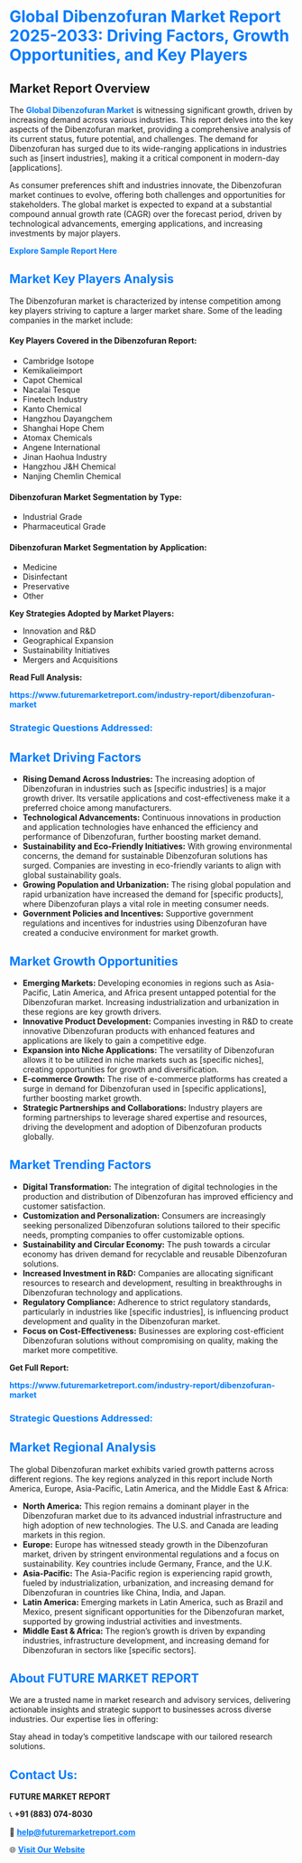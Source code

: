 <h1 style="color: #007BFF;">Global Dibenzofuran Market Report 2025-2033: Driving Factors, Growth Opportunities, and Key Players</h1>

<section id="overview">
<h2>Market Report Overview</h2>
<p>The <a href="https://www.futuremarketreport.com/industry-report/dibenzofuran-market" style="color: #007BFF; text-decoration: none;"><strong>Global Dibenzofuran Market</strong></a> is witnessing significant growth, driven by increasing demand across various industries. This report delves into the key aspects of the Dibenzofuran market, providing a comprehensive analysis of its current status, future potential, and challenges. The demand for Dibenzofuran has surged due to its wide-ranging applications in industries such as [insert industries], making it a critical component in modern-day [applications].</p>
<p>As consumer preferences shift and industries innovate, the Dibenzofuran market continues to evolve, offering both challenges and opportunities for stakeholders. The global market is expected to expand at a substantial compound annual growth rate (CAGR) over the forecast period, driven by technological advancements, emerging applications, and increasing investments by major players.</p>
</section>

<section id="overview">
<p><a href="https://www.futuremarketreport.com/request-sample/reportId=115152" style="color: #007BFF; text-decoration: none;"><strong>Explore Sample Report Here</strong></a></p>
</section>

<section id="key-players">
<h2 style="color: #007BFF;">Market Key Players Analysis</h2>
<p>The Dibenzofuran market is characterized by intense competition among key players striving to capture a larger market share. Some of the leading companies in the market include:</p>
<h4>Key Players Covered in the Dibenzofuran Report:</h4>
<ul><li>Cambridge Isotope</li><li>Kemikalieimport</li><li>Capot Chemical</li><li>Nacalai Tesque</li><li>Finetech Industry</li><li>Kanto Chemical</li><li>Hangzhou Dayangchem</li><li>Shanghai Hope Chem</li><li>Atomax Chemicals</li><li>Angene International</li><li>Jinan Haohua Industry</li><li>Hangzhou J&amp;H Chemical</li><li>Nanjing Chemlin Chemical</li></ul>
<h4>Dibenzofuran Market Segmentation by Type:</h4>
<ul><li>Industrial Grade</li><li>Pharmaceutical Grade</li></ul>

<h4>Dibenzofuran Market Segmentation by Application:</h4>
<ul><li>Medicine</li><li>Disinfectant</li><li>Preservative</li><li>Other</li></ul>
<p><strong>Key Strategies Adopted by Market Players:</strong></p>
<ul>
<li>Innovation and R&D</li>
<li>Geographical Expansion</li>
<li>Sustainability Initiatives</li>
<li>Mergers and Acquisitions</li>
</ul>
</section>

<section>
<p><strong>Read Full Analysis: </strong></p><a href="https://www.futuremarketreport.com/industry-report/dibenzofuran-market" style="color: #007BFF; text-decoration: none;"><strong>https://www.futuremarketreport.com/industry-report/dibenzofuran-market</strong></a>
<h3 style="color: #007BFF;">Strategic Questions Addressed:</h3>
</section>

<section id="driving-factors">
<h2 style="color: #007BFF;">Market Driving Factors</h2>
<ul>
<li><strong>Rising Demand Across Industries:</strong> The increasing adoption of Dibenzofuran in industries such as [specific industries] is a major growth driver. Its versatile applications and cost-effectiveness make it a preferred choice among manufacturers.</li>
<li><strong>Technological Advancements:</strong> Continuous innovations in production and application technologies have enhanced the efficiency and performance of Dibenzofuran, further boosting market demand.</li>
<li><strong>Sustainability and Eco-Friendly Initiatives:</strong> With growing environmental concerns, the demand for sustainable Dibenzofuran solutions has surged. Companies are investing in eco-friendly variants to align with global sustainability goals.</li>
<li><strong>Growing Population and Urbanization:</strong> The rising global population and rapid urbanization have increased the demand for [specific products], where Dibenzofuran plays a vital role in meeting consumer needs.</li>
<li><strong>Government Policies and Incentives:</strong> Supportive government regulations and incentives for industries using Dibenzofuran have created a conducive environment for market growth.</li>
</ul>
</section>

<section id="growth-opportunities">
<h2 style="color: #007BFF;">Market Growth Opportunities</h2>
<ul>
<li><strong>Emerging Markets:</strong> Developing economies in regions such as Asia-Pacific, Latin America, and Africa present untapped potential for the Dibenzofuran market. Increasing industrialization and urbanization in these regions are key growth drivers.</li>
<li><strong>Innovative Product Development:</strong> Companies investing in R&D to create innovative Dibenzofuran products with enhanced features and applications are likely to gain a competitive edge.</li>
<li><strong>Expansion into Niche Applications:</strong> The versatility of Dibenzofuran allows it to be utilized in niche markets such as [specific niches], creating opportunities for growth and diversification.</li>
<li><strong>E-commerce Growth:</strong> The rise of e-commerce platforms has created a surge in demand for Dibenzofuran used in [specific applications], further boosting market growth.</li>
<li><strong>Strategic Partnerships and Collaborations:</strong> Industry players are forming partnerships to leverage shared expertise and resources, driving the development and adoption of Dibenzofuran products globally.</li>
</ul>
</section>

<section id="trending-factors">
<h2 style="color: #007BFF;">Market Trending Factors</h2>
<ul>
<li><strong>Digital Transformation:</strong> The integration of digital technologies in the production and distribution of Dibenzofuran has improved efficiency and customer satisfaction.</li>
<li><strong>Customization and Personalization:</strong> Consumers are increasingly seeking personalized Dibenzofuran solutions tailored to their specific needs, prompting companies to offer customizable options.</li>
<li><strong>Sustainability and Circular Economy:</strong> The push towards a circular economy has driven demand for recyclable and reusable Dibenzofuran solutions.</li>
<li><strong>Increased Investment in R&D:</strong> Companies are allocating significant resources to research and development, resulting in breakthroughs in Dibenzofuran technology and applications.</li>
<li><strong>Regulatory Compliance:</strong> Adherence to strict regulatory standards, particularly in industries like [specific industries], is influencing product development and quality in the Dibenzofuran market.</li>
<li><strong>Focus on Cost-Effectiveness:</strong> Businesses are exploring cost-efficient Dibenzofuran solutions without compromising on quality, making the market more competitive.</li>
</ul>
</section>

<section>
<p><strong>Get Full Report: </strong></p><a href="https://www.futuremarketreport.com/industry-report/dibenzofuran-market" style="color: #007BFF; text-decoration: none;"><strong>https://www.futuremarketreport.com/industry-report/dibenzofuran-market</strong></a>
<h3 style="color: #007BFF;">Strategic Questions Addressed:</h3>
</section>


<section id="regional-analysis">
<h2 style="color: #007BFF;">Market Regional Analysis</h2>
<p>The global Dibenzofuran market exhibits varied growth patterns across different regions. The key regions analyzed in this report include North America, Europe, Asia-Pacific, Latin America, and the Middle East & Africa:</p>
<ul>
<li><strong>North America:</strong> This region remains a dominant player in the Dibenzofuran market due to its advanced industrial infrastructure and high adoption of new technologies. The U.S. and Canada are leading markets in this region.</li>
<li><strong>Europe:</strong> Europe has witnessed steady growth in the Dibenzofuran market, driven by stringent environmental regulations and a focus on sustainability. Key countries include Germany, France, and the U.K.</li>
<li><strong>Asia-Pacific:</strong> The Asia-Pacific region is experiencing rapid growth, fueled by industrialization, urbanization, and increasing demand for Dibenzofuran in countries like China, India, and Japan.</li>
<li><strong>Latin America:</strong> Emerging markets in Latin America, such as Brazil and Mexico, present significant opportunities for the Dibenzofuran market, supported by growing industrial activities and investments.</li>
<li><strong>Middle East & Africa:</strong> The region’s growth is driven by expanding industries, infrastructure development, and increasing demand for Dibenzofuran in sectors like [specific sectors].</li>
</ul>
</section>

<footer>
<h2 style="color: #007BFF;">About FUTURE MARKET REPORT</h2>
<p>We are a trusted name in market research and advisory services, delivering actionable insights and strategic support to businesses across diverse industries. Our expertise lies in offering:</p>

<p>Stay ahead in today’s competitive landscape with our tailored research solutions.</p>

<h2 style="color: #007BFF;">Contact Us:</h2>
<p><strong>FUTURE MARKET REPORT</strong></p>
<p>📞 <strong>+91 (883) 074-8030</strong></p>
<p>📧 <strong><a href="mailto:help@futuremarketreport.com" style="color: #007BFF;">help@futuremarketreport.com</a></strong></p>
<p>🌐 <strong><a href="https://www.futuremarketreport.com/" style="color: #007BFF;">Visit Our Website</a></strong></p>
</footer>